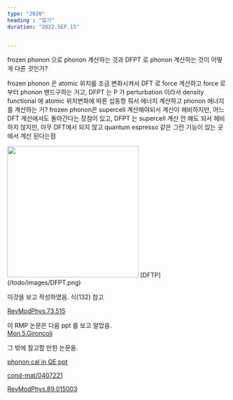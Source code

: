 ```yaml
---
type: "2020"
heading : "일기"
duration: "2022.SEP.15"


---
```

 

frozen phonon 으로 phonon 계산하는 것과 DFPT 로 phonon 계산하는 것이 어떻게 다른 것인가?

frozen phonon 은 atomic 위치를 조금 변화시켜서 DFT 로 force 계산하고 force 로 부터 phonon 밴드구하는 거고,
DFPT 는 P 가 perturbation 이라서 density functional 에 atomic 위치변화에 따른 섭동항 줘서 에너지 계산하고 phonon 에너지를 계산하는 거?
frozen phonon은 supercell 계산해야되서 계산이 헤비하지만, 어느 DFT 계산에서도 돌아간다는 장점이 있고,
DFPT 는 supercell 계산 안 해도 되서 헤비하지 않지만, 아무 DFT에서 되지 않고 quantum espresso 같은 그런 기능이 있는 곳에서 계산 된다는점

<img src="https://qkrwlsghdcjsworlt.github.io/todo/images/DFPT.png" width="300">   
[DFTP](/todo/images/DFPT.png)


이것을 보고 작성하였음. 식(132) 참고


[RevModPhys.73.515](https://journals.aps.org/rmp/pdf/10.1103/RevModPhys.73.515)

이 RMP 논문은 다음 ppt 를 보고 알았음.  
[Mon.5.Gironcoli](/todo/images/Mon.5.Gironcoli.pdf)

그 밖에 참고할 만한 논문들.

[phonon cal in QE ppt](/todo/images/phonon-cal-in-QE.pdf)

[cond-mat/0407221](https://arxiv.org/pdf/cond-mat/0407221.pdf)

[RevModPhys.89.015003](https://journals.aps.org/rmp/pdf/10.1103/RevModPhys.89.015003)